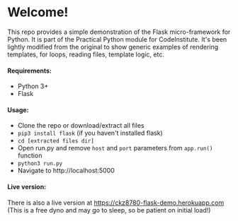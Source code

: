 # Welcome! 

This repo provides a simple demonstration of the Flask micro-framework for Python. It is part of the Practical Python module for CodeInstitute. It's been lightly modified from the original to show generic examples of rendering templates, for loops, reading files, template logic, etc.

#### Requirements:

- Python 3+
- Flask

#### Usage:

- Clone the repo or download/extract all files
- `pip3 install flask` (if you haven't installed flask)
- `cd [extracted files dir]`
- Open run.py and remove `host` and `port` parameters from `app.run()` function
- `python3 run.py `
- Navigate to http://localhost:5000

#### Live version:

There is also a live version at https://ckz8780-flask-demo.herokuapp.com (This is a free dyno and may go to sleep, so be patient on initial load!)